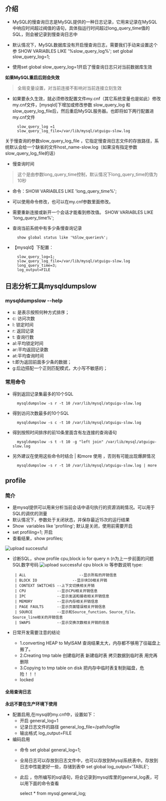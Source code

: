 
## 介绍

- MySQL的慢查询日志是MySQL提供的一种日志记录，它用来记录在MySQL中响应时间超过阀值的语句，具体指运行时间超过long_query_time值的SQL，则会被记录到慢查询日志中
- 默认情况下，MySQL数据库没有开启慢查询日志，需要我们手动来设置这个参
        SHOW VARIABLES LIKE '%slow_query_log%';
        set global slow_query_log=1;
        
- 使用set global slow_query_log=1开启了慢查询日志只对当前数据库生效

**如果MySQL重启后则会失效**

>全局变量设置，对当前连接不影响对当前连接立刻生效

- 如果要永久生效，就必须修改配置文件my.cnf（其它系统变量也是如此）修改my.cnf文件，[mysqld]下增加或修改参数
slow_query_log 和slow_query_log_file后，然后重启MySQL服务器。也即将如下两行配置进my.cnf文件
       
        slow_query_log =1
		slow_query_log_file=/var/lib/mysql/atguigu-slow.log

关于慢查询的参数slow_query_log_file ，它指定慢查询日志文件的存放路径，系统默认会给一个缺省的文件host_name-slow.log（如果没有指定参数slow_query_log_file的话）
- 慢查询时间

>这个是由参数long_query_time控制，默认情况下long_query_time的值为10秒

  - 命令：SHOW VARIABLES LIKE 'long_query_time%';
  - 可以使用命令修改，也可以在my.cnf参数里面修改。
  - 需要重新连接或新开一个会话才能看到修改值。 SHOW VARIABLES LIKE 'long_query_time%';
- 查询当前系统中有多少条慢查询记录

		show global status like '%Slow_queries%';
- 【mysqld】下配置：
		
        slow_query_log=1;
		slow_query_log_file=/var/lib/mysql/atguigu-slow.log
		long_query_time=3;
		log_output=FILE
        
## 日志分析工具mysqldumpslow
### mysqldumpslow --help

- s: 是表示按照何种方式排序；
- c: 访问次数
- l: 锁定时间
- r: 返回记录
- t: 查询行数
- al:平均锁定时间
- ar:平均返回记录数
- at:平均查询时间
- t:即为返回前面多少条的数据；
- g:后边搭配一个正则匹配模式，大小写不敏感的；

### 常用命令

- 得到返回记录集最多的10个SQL

		mysqldumpslow -s r -t 10 /var/lib/mysql/atguigu-slow.log
- 得到访问次数最多的10个SQL

		mysqldumpslow -s c -t 10 /var/lib/mysql/atguigu-slow.log
- 得到按照时间排序的前10条里面含有左连接的查询语句

		mysqldumpslow -s t -t 10 -g "left join" /var/lib/mysql/atguigu-slow.log
- 另外建议在使用这些命令时结合 | 和more 使用 ，否则有可能出现爆屏情况

		mysqldumpslow -s r -t 10 /var/lib/mysql/atguigu-slow.log | more
        
## profile

### 简介

- 是mysql提供可以用来分析当前会话中语句执行的资源消耗情况。可以用于SQL的调优的测量
- 默认情况下，参数处于关闭状态，并保存最近15次的运行结果
- Show  variables like 'profiling'; 默认是关闭，使用前需要开启
- set profiling=1; 开启
- 查看结果，show profiles;

![upload successful](http://blogs.xinghe.host/images/pasted-26.png)
- 诊断SQL，show profile cpu,block io for query n (n为上一步前面的问题SQL数字号码
![upload successful](http://blogs.xinghe.host/images/pasted-27.png)
cpu block io 等参数说明
  type: 
  
       | ALL                        --显示所有的开销信息  
       | BLOCK IO                --显示块IO相关开销  
       | CONTEXT SWITCHES --上下文切换相关开销  
       | CPU              --显示CPU相关开销信息  
       | IPC              --显示发送和接收相关开销信息  
       | MEMORY           --显示内存相关开销信息  
       | PAGE FAULTS      --显示页面错误相关开销信息  
       | SOURCE           --显示和Source_function，Source_file，Source_line相关的开销信息  
       | SWAPS            --显示交换次数相关开销的信息
- 日常开发需要注意的结论
  - 1.converting HEAP to MyISAM 查询结果太大，内存都不够用了往磁盘上搬了。
  - 2.Creating tmp table 创建临时表
        新建临时表
        拷贝数据到临时表
        用完再删除
  - 3.Copying to tmp table on disk 把内存中临时表复制到磁盘，危险！！！
  - locked
  
#### 全局查询日志

**永远不要在生产环境下使用**
- 配置启用,在mysql的my.cnf中，设置如下：
	- 开启 general_log=1   
	- 记录日志文件的路径 general_log_file=/path/logfile
	- 输出格式 log_output=FILE
- 编码启用
	- 命令 set global general_log=1;
	- 全局日志可以存放到日志文件中，也可以存放到Mysql系统表中。存放到日志中性能更好一些，存储到表中 set global log_output='TABLE'; 
    -  此后 ，你所编写的sql语句，将会记录到mysql库里的general_log表，可以用下面的命令查看
   
   
    	select * from mysql.general_log;
